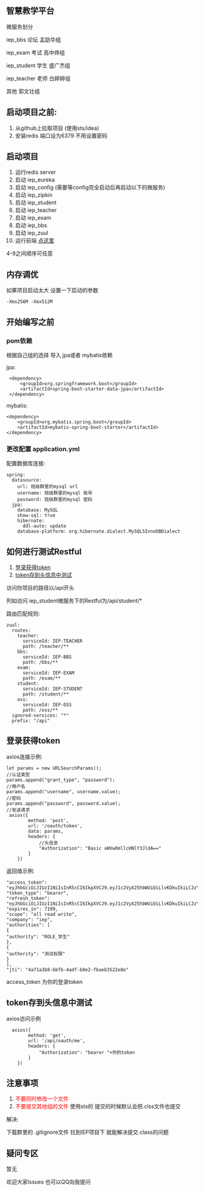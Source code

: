 智慧教学平台
---
微服务划分

iep_bbs  论坛   孟劭华组

iep_exam  考试  高中烨组

iep_student 学生   盛广杰组

iep_teacher 老师   白婷婷组

其他         郭文壮组

## 启动项目之前:
1. 从github上拉取项目  (使用sts/idea)
2. 安装redis  端口设为6379 不用设置密码
## 启动项目
1. 运行redis server
2. 启动 iep_eureka
3. 启动 iep_config (需要等config完全启动后再启动以下的微服务)
4. 启动 iep_zipkin
5. 启动 iep_student
6. 启动 iep_teacher
7. 启动 iep_exam
8. 启动 iep_bbs
9. 启动 iep_zuul
10. 运行前端 [点这里](https://github.com/guowenzhuang/ieppage)

4-9之间顺序可任意

## 内存调优
如果项目启动太大 设置一下启动的参数

    -Xms256M -Xmx512M
## 开始编写之前
### pom依赖
根据自己组的选择 导入 jpa或者 mybatis依赖

jpa:
    
     <dependency>
         <groupId>org.springframework.boot</groupId>
         <artifactId>spring-boot-starter-data-jpa</artifactId>
     </dependency>
mybatis:

    <dependency>
        <groupId>org.mybatis.spring.boot</groupId>
        <artifactId>mybatis-spring-boot-starter</artifactId>
    </dependency>
### 更改配置 application.yml
配置数据库连接:

    spring:
      datasource:
        url: 班级群里的mysql url
        username: 班级群里的mysql 账号
        password: 班级群里的mysql 密码
      jpa:
        database: MySQL
        show-sql: true
        hibernate:
          ddl-auto: update
        database-platform: org.hibernate.dialect.MySQL5InnoDBDialect
## 如何进行测试Restful
1. <a href="#dl">登录获得token</a>
2. <a href="#fw">token存到头信息中测试</a>

访问你项目的路径以/api开头

列如访问 iep_student微服务下的Restful为/api/student/*

路由匹配规则:

    zuul:
      routes:
        teacher:
          serviceId: IEP-TEACHER
          path: /teacher/**
        bbs:
          serviceId: IEP-BBS
          path: /bbs/**
        exam:
          serviceId: IEP-EXAM
          path: /exam/**
        student:
          serviceId: IEP-STUDENT
          path: /student/**
        oss:
          serviceId: IEP-OSS
          path: /oss/**
      ignored-services: "*"
      prefix: "/api"


<h2 id="dl">登录获得token</h2>
axios连接示例:

    let params = new URLSearchParams();
    //认证类型
    params.append("grant_type", "password");
    //用户名
    params.append("username", username.value);
    //密码
    params.append("password", password.value);
    //发送请求
     axios({
            method: 'post',
            url: '/oauth/token',
            data: params,
            headers: {
                //头信息
                "Authorization": "Basic aWVwOmllcHNlY3JldA=="
            }
        })
返回值示例:

    
    "access_token": "eyJhbGciOiJIUzI1NiIsInR5cCI6IkpXVCJ9.eyJ1c2VyX25hbWUiOiLlvKDkuIkiLCJzY29wZSI6WyJhbGwiLCJyZWFkIiwid3JpdGUiXSwiY29tcGFueSI6ImllcCIsImV4cCI6MTU0NDI4Njc0MSwiYXV0aG9yaXRpZXMiOlt7ImF1dGhvcml0eSI6IlJPTEVf5a2m55SfIn0seyJhdXRob3JpdHkiOiLmtYvor5XmnYPpmZAifV0sImp0aSI6IjRhNzFhM2I4LWJiZmItNGFkZi1iMGUyLWZiYWViMzUyMmU4ZSIsImNsaWVudF9pZCI6ImllcCJ9.b4IPGfD7yPMbYRdpljSMGz5t20mBUUDE4KkzE22NAaI",
    "token_type": "bearer",
    "refresh_token": "eyJhbGciOiJIUzI1NiIsInR5cCI6IkpXVCJ9.eyJ1c2VyX25hbWUiOiLlvKDkuIkiLCJzY29wZSI6WyJhbGwiLCJyZWFkIiwid3JpdGUiXSwiYXRpIjoiNGE3MWEzYjgtYmJmYi00YWRmLWIwZTItZmJhZWIzNTIyZThlIiwiY29tcGFueSI6ImllcCIsImV4cCI6MTU0Njg3MTU0MSwiYXV0aG9yaXRpZXMiOlt7ImF1dGhvcml0eSI6IlJPTEVf5a2m55SfIn0seyJhdXRob3JpdHkiOiLmtYvor5XmnYPpmZAifV0sImp0aSI6ImRkMzVjMjUzLTg1ZTQtNGU1Ny1hM2JkLTRlMWM1YmNhYjA0NCIsImNsaWVudF9pZCI6ImllcCJ9.8q6LhCoUZA5zLFYd11J6j8fb04FGFPsNEDNo0m78sMg",
    "expires_in": 7199,
    "scope": "all read write",
    "company": "iep",
    "authorities": [
    {
    "authority": "ROLE_学生"
    },
    {
    "authority": "测试权限"
    }
    ],
    "jti": "4a71a3b8-bbfb-4adf-b0e2-fbaeb3522e8e"
access_token  为你的登录token
<h2 id="fw">token存到头信息中测试</h2>  
axios访问示例

      axios({
            method: 'get',
            url: '/api/oauth/me',
            headers: {
                "Authorization": "bearer "+你的token
            }
        })
## 注意事项
1. <font color="red">不要同时修改一个文件</font>
2. <font color="red">不要提交其他组的文件</font>
使用sts的 提交的时候默认会把.clss文件也提交 

解决:

下载群里的 .gitignore文件 拉到IEP项目下 就能解决提交.class的问题  
     
## 疑问专区
暂无 

欢迎大家Issues  也可以QQ向我提问  


    

   